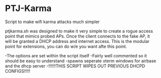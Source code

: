 PTJ-Karma
=========

Script to make wifi karma attacks much simpler

ptjkarma.sh was designed to make it very simple to create a rogue access point that mimics probed APs. 
Once the client connects to the fake AP, it will be granted a DHCP address and internet access.
This is the modular point for extensions, you can do w/e you want afte this point.

-The options are set within the script itself
-Fairly well commented so it should be easy to understand
-spawns seperate xterm windows for airbase and the dhcp server
-!!!!!!THIS SCRIPT WIPES OUT PREVIOUS DHCPD CONFIGS!!!!!
